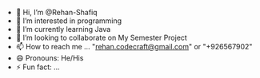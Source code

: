 - 👋 Hi, I’m @Rehan-Shafiq
- 👀 I’m interested in programming
- 🌱 I’m currently learning Java
- 💞️ I’m looking to collaborate on My Semester Project
- 📫 How to reach me ... "rehan.codecraft@gmail.com" or "+926567902"
- 😄 Pronouns: He/His
- ⚡ Fun fact: ...

<!---
Rehancodecraft/Rehancodecraft is a ✨ special ✨ repository because its `README.md` (this file) appears on your GitHub profile.
You can click the Preview link to take a look at your changes.
--->
